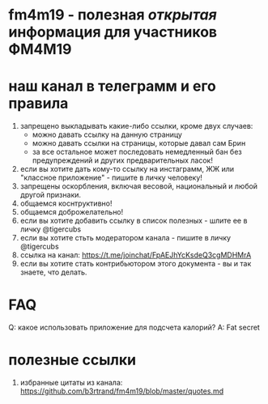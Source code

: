 # fm4m19 - полезная _открытая_ информация для участников ФМ4М19
# наш канал в телеграмм и его правила
1. запрещено выкладывать какие-либо ссылки, кроме двух случаев:
   - можно давать ссылку на данную страницу
   - можно давать ссылки на страницы, которые давал сам Брин
   - за все остальное может последовать немедленный бан без предупреждений и других предварительных ласок!
2. если вы хотите дать кому-то ссылку на инстаграмм, ЖЖ или "классное приложение" - пишите в личку человеку!
3. запрещены оскорбления, включая весовой, национальный и любой другой признаки.
4. общаемся коснтруктивно!
5. общаемся доброжелательно!
6. если вы хотите добавить ссылку в список полезных - шлите ее в личку @tigercubs
7. если вы хотите стьть модератором канала - пишите в личку @tigercubs
8. ссылка на канал: https://t.me/joinchat/FpAEJhYcKsdeQ3cgMDHMrA
9. если вы хотите стать контрибьютором этого документа - вы и так знаете, что делать.

# FAQ
Q: какое использовать приложение для подсчета калорий?
A: Fat secret

# полезные ссылки
1. избранные цитаты из канала: https://github.com/b3rtrand/fm4m19/blob/master/quotes.md
